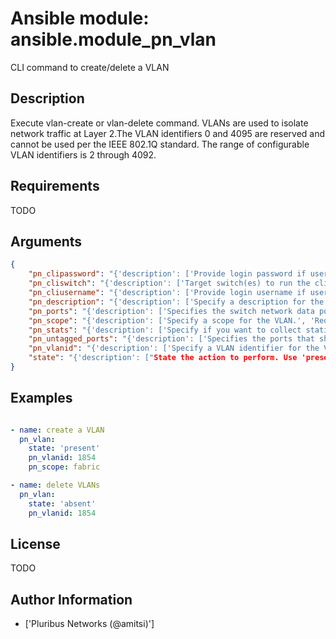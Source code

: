 # Ansible module: ansible.module_pn_vlan


CLI command to create/delete a VLAN

## Description

Execute vlan-create or vlan-delete command.
VLANs are used to isolate network traffic at Layer 2.The VLAN identifiers 0 and 4095 are reserved and cannot be used per the IEEE 802.1Q standard. The range of configurable VLAN identifiers is 2 through 4092.

## Requirements

TODO

## Arguments

``` json
{
    "pn_clipassword": "{'description': ['Provide login password if user is not root.'], 'required': False}",
    "pn_cliswitch": "{'description': ['Target switch(es) to run the cli on.'], 'required': False}",
    "pn_cliusername": "{'description': ['Provide login username if user is not root.'], 'required': False}",
    "pn_description": "{'description': ['Specify a description for the VLAN.']}",
    "pn_ports": "{'description': ['Specifies the switch network data port number, list of ports, or range of ports. Port numbers must ne in the range of 1 to 64.']}",
    "pn_scope": "{'description': ['Specify a scope for the VLAN.', 'Required for vlan-create.'], 'choices': ['fabric', 'local']}",
    "pn_stats": "{'description': ['Specify if you want to collect statistics for a VLAN. Statistic collection is enabled by default.']}",
    "pn_untagged_ports": "{'description': ['Specifies the ports that should have untagged packets mapped to the VLAN. Untagged packets are packets that do not contain IEEE 802.1Q VLAN tags.']}",
    "pn_vlanid": "{'description': ['Specify a VLAN identifier for the VLAN. This is a value between 2 and 4092.'], 'required': True}",
    "state": "{'description': ["State the action to perform. Use 'present' to create vlan and 'absent' to delete vlan."], 'required': True, 'choices': ['present', 'absent']}",
}
```

## Examples


``` yaml

- name: create a VLAN
  pn_vlan:
    state: 'present'
    pn_vlanid: 1854
    pn_scope: fabric

- name: delete VLANs
  pn_vlan:
    state: 'absent'
    pn_vlanid: 1854

```

## License

TODO

## Author Information
  - ['Pluribus Networks (@amitsi)']
